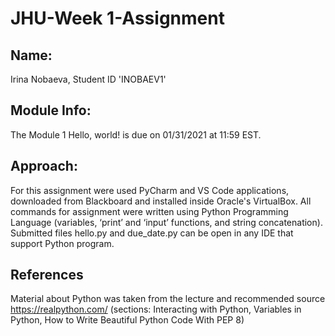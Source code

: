 # JHU-Week 1-Assignment

## Name: 
Irina Nobaeva, Student ID 'INOBAEV1'

## Module Info: 
The Module 1 Hello, world! is due on 01/31/2021 at 11:59 EST.

## Approach: 
For this assignment were used PyCharm and VS Code applications, downloaded from Blackboard and installed inside Oracle's VirtualBox. All commands for assignment were written using Python Programming Language (variables, ‘print’ and ‘input’ functions, and string concatenation). Submitted files hello.py and due_date.py can be open in any IDE that support Python program.

## References
Material about Python was taken from the lecture and recommended source https://realpython.com/ (sections: Interacting with Python, Variables in Python, How to Write Beautiful Python Code With PEP 8)
